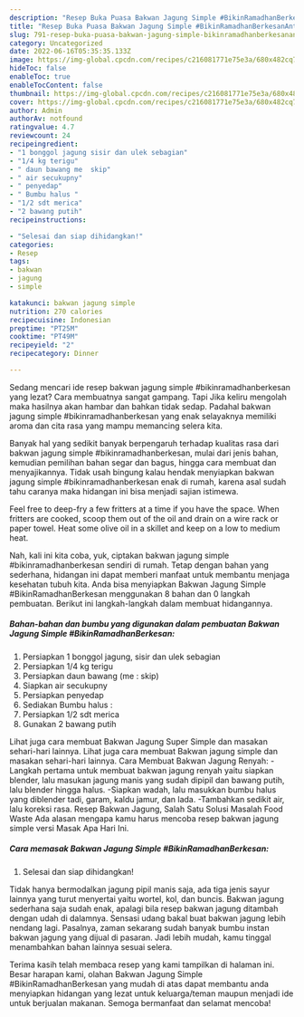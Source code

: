 ```yaml
---
description: "Resep Buka Puasa Bakwan Jagung Simple #BikinRamadhanBerkesanAnti Ribet"
title: "Resep Buka Puasa Bakwan Jagung Simple #BikinRamadhanBerkesanAnti Ribet"
slug: 791-resep-buka-puasa-bakwan-jagung-simple-bikinramadhanberkesananti-ribet
category: Uncategorized
date: 2022-06-16T05:35:35.133Z
image: https://img-global.cpcdn.com/recipes/c216081771e75e3a/680x482cq70/bakwan-jagung-simple-bikinramadhanberkesan-foto-resep-utama.jpg
hideToc: false
enableToc: true
enableTocContent: false
thumbnail: https://img-global.cpcdn.com/recipes/c216081771e75e3a/680x482cq70/bakwan-jagung-simple-bikinramadhanberkesan-foto-resep-utama.jpg
cover: https://img-global.cpcdn.com/recipes/c216081771e75e3a/680x482cq70/bakwan-jagung-simple-bikinramadhanberkesan-foto-resep-utama.jpg
author: Admin
authorAv: notfound
ratingvalue: 4.7
reviewcount: 24
recipeingredient:
- "1 bonggol jagung sisir dan ulek sebagian"
- "1/4 kg terigu"
- " daun bawang me  skip"
- " air secukupny"
- " penyedap"
- " Bumbu halus "
- "1/2 sdt merica"
- "2 bawang putih"
recipeinstructions:

- "Selesai dan siap dihidangkan!"
categories:
- Resep
tags:
- bakwan
- jagung
- simple

katakunci: bakwan jagung simple 
nutrition: 270 calories
recipecuisine: Indonesian
preptime: "PT25M"
cooktime: "PT49M"
recipeyield: "2"
recipecategory: Dinner

---
```



Sedang mencari ide resep bakwan jagung simple #bikinramadhanberkesan yang lezat? Cara membuatnya sangat gampang. Tapi Jika keliru mengolah maka hasilnya akan hambar dan bahkan tidak sedap. Padahal bakwan jagung simple #bikinramadhanberkesan yang enak selayaknya memiliki aroma dan cita rasa yang mampu memancing selera kita.


Banyak hal yang sedikit banyak berpengaruh terhadap kualitas rasa dari bakwan jagung simple #bikinramadhanberkesan, mulai dari jenis bahan, kemudian pemilihan bahan segar dan bagus, hingga cara membuat dan menyajikannya. Tidak usah bingung kalau hendak menyiapkan bakwan jagung simple #bikinramadhanberkesan enak di rumah, karena asal sudah tahu caranya maka hidangan ini bisa menjadi sajian istimewa.

Feel free to deep-fry a few fritters at a time if you have the space. When fritters are cooked, scoop them out of the oil and drain on a wire rack or paper towel. Heat some olive oil in a skillet and keep on a low to medium heat.


Nah, kali ini kita coba, yuk, ciptakan bakwan jagung simple #bikinramadhanberkesan sendiri di rumah. Tetap dengan bahan yang sederhana, hidangan ini dapat memberi manfaat untuk membantu menjaga kesehatan tubuh kita. Anda bisa menyiapkan Bakwan Jagung Simple #BikinRamadhanBerkesan menggunakan 8 bahan dan 0 langkah pembuatan. Berikut ini langkah-langkah dalam membuat hidangannya.

<!--inarticleads1-->

##### Bahan-bahan dan bumbu yang digunakan dalam pembuatan Bakwan Jagung Simple #BikinRamadhanBerkesan:

1. Persiapkan 1 bonggol jagung, sisir dan ulek sebagian
1. Persiapkan 1/4 kg terigu
1. Persiapkan  daun bawang (me : skip)
1. Siapkan  air secukupny
1. Persiapkan  penyedap
1. Sediakan  Bumbu halus :
1. Persiapkan 1/2 sdt merica
1. Gunakan 2 bawang putih


Lihat juga cara membuat Bakwan Jagung Super Simple dan masakan sehari-hari lainnya. Lihat juga cara membuat Bakwan jagung simple dan masakan sehari-hari lainnya. Cara Membuat Bakwan Jagung Renyah: -Langkah pertama untuk membuat bakwan jagung renyah yaitu siapkan blender, lalu masukan jagung manis yang sudah dipipil dan bawang putih, lalu blender hingga halus. -Siapkan wadah, lalu masukkan bumbu halus yang diblender tadi, garam, kaldu jamur, dan lada. -Tambahkan sedikit air, lalu koreksi rasa. Resep Bakwan Jagung, Salah Satu Solusi Masalah Food Waste Ada alasan mengapa kamu harus mencoba resep bakwan jagung simple versi Masak Apa Hari Ini. 

<!--inarticleads2-->

##### Cara memasak Bakwan Jagung Simple #BikinRamadhanBerkesan:


1. Selesai dan siap dihidangkan!

Tidak hanya bermodalkan jagung pipil manis saja, ada tiga jenis sayur lainnya yang turut menyertai yaitu wortel, kol, dan buncis. Bakwan jagung sederhana saja sudah enak, apalagi bila resep bakwan jagung ditambah dengan udah di dalamnya. Sensasi udang bakal buat bakwan jagung lebih nendang lagi. Pasalnya, zaman sekarang sudah banyak bumbu instan bakwan jagung yang dijual di pasaran. Jadi lebih mudah, kamu tinggal menambahkan bahan lainnya sesuai selera. 

Terima kasih telah membaca resep yang kami tampilkan di halaman ini. Besar harapan kami, olahan Bakwan Jagung Simple #BikinRamadhanBerkesan yang mudah di atas dapat membantu anda menyiapkan hidangan yang lezat untuk keluarga/teman maupun menjadi ide untuk berjualan makanan. Semoga bermanfaat dan selamat mencoba!
